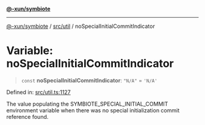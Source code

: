 [**@-xun/symbiote**](../../../README.md)

***

[@-xun/symbiote](../../../README.md) / [src/util](../README.md) / noSpecialInitialCommitIndicator

# Variable: noSpecialInitialCommitIndicator

> `const` **noSpecialInitialCommitIndicator**: `"N/A"` = `'N/A'`

Defined in: [src/util.ts:1127](https://github.com/Xunnamius/symbiote/blob/5bc8cc1bc3878913c89597fb873ade336adb86bd/src/util.ts#L1127)

The value populating the SYMBIOTE_SPECIAL_INITIAL_COMMIT environment variable
when there was no special initialization commit reference found.
